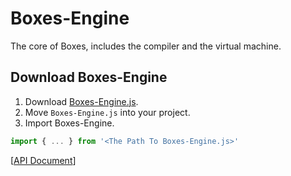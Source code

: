 # Boxes-Engine
The core of Boxes, includes the compiler and the virtual machine.

## Download Boxes-Engine
1. Download [Boxes-Engine.js](../../Assets/Boxes-Engine.js).
2. Move `Boxes-Engine.js` into your project.
3. Import Boxes-Engine.
```js
import { ... } from '<The Path To Boxes-Engine.js>'
```

[[API Document](./API.md)]
